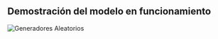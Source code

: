 ## Demostración del modelo en funcionamiento
![Generadores Aleatorios](https://i.imgur.com/g9pAlyk.giff) 